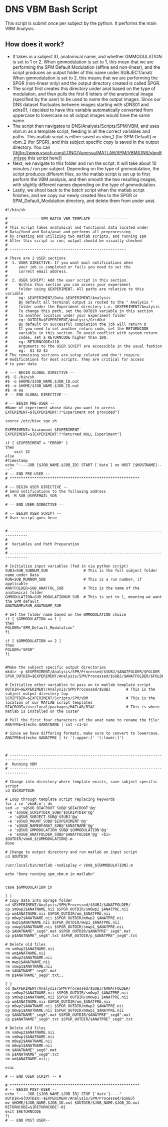 # DNS VBM Bash Script

This script is submit once per subject by the python.  It performs the main VBM Analysis.

## How does it work?
  - It takes in a subject ID, anatomical name, and whether GMMODULATION is set to 1 or 2.  When gmmodulation is set to 1, this mean that we are performing the SPM Default Modulation (affine and non-linear), and the script produces an output folder of this name under SUBJECT/anat/  When gmmodulation is set to 2, this means that we are performing the SPGR (non-linear only) and the output directory created is called SPGR.
  - The script first creates this directory under anat based on the type of modulation, and then pulls the first 6 letters of the anatomical image (specified by the user) to be used to name the output images.  Since our DNS dataset fluctuates between images starting with sDNS01 and sdns01, I decided to have this variable automatically converted from uppercase to lowercase so all output images would have the same name.
  - The script then navigates to DNS/Analysis/Scripts/SPM/VBM, and uses vbm.m as a template script, feeding in all the correct variables and paths.  This matlab script is either saved as vbm_1 (for SPM Default) or vbm_2 (for SPGR), and this subject specific copy is saved in the output directory.  You can [[http://www.vsoch.com/LONG/Vanessa/MATLAB/SPM/VBM/DNS/vbm8.m|see this script here]]
  - Next, we navigate to this folder and run the script.  It will take about 10 minutes / run per subject.  Depending on the type of gmmodulation, the script produces different files, so the matlab script is set up to first perform the VBM analysis, and then smooth the two resulting images, with slightly different names depending on the type of gmmodulation.
  - Lastly, we shoot back to the batch script when the matlab script finishes, and we copy our newly created files to the SPGR or SPM_Default_Modulation directory, and delete them from under anat.


```
#!/bin/sh

# --------------SPM BATCH VBM TEMPLATE ----------------
# 
# This script takes anatomical and functional data located under
# Data/fund and Data/anat and performs all preprocessing
# by creating and utilizing two matlab scripts, and running spm
# After this script is run, output should be visually checked
#
# ----------------------------------------------------

# There are 2 USER sections 
#  1. USER DIRECTIVE: If you want mail notifications when
#     your job is completed or fails you need to set the 
#     correct email address.
#		   
#  2. USER SCRIPT: Add the user script in this section.
#     Within this section you can access your experiment 
#     folder using $EXPERIMENT. All paths are relative to this variable
#     eg: $EXPERIMENT/Data $EXPERIMENT/Analysis	
#     By default all terminal output is routed to the " Analysis "
#     folder under the Experiment directory i.e. $EXPERIMENT/Analysis
#     To change this path, set the OUTDIR variable in this section
#     to another location under your experiment folder
#     eg: OUTDIR=$EXPERIMENT/Analysis/GridOut 	
#     By default on successful completion the job will return 0
#     If you need to set another return code, set the RETURNCODE
#     variable in this section. To avoid conflict with system return 
#     codes, set a RETURNCODE higher than 100.
#     eg: RETURNCODE=110
#     Arguments to the USER SCRIPT are accessible in the usual fashion
#     eg:  $1 $2 $3
# The remaining sections are setup related and don't require
# modifications for most scripts. They are critical for access
# to your data  	 

# --- BEGIN GLOBAL DIRECTIVE -- 
#$ -S /bin/sh
#$ -o $HOME/$JOB_NAME.$JOB_ID.out
#$ -e $HOME/$JOB_NAME.$JOB_ID.out
#$ -m ea
# -- END GLOBAL DIRECTIVE -- 

# -- BEGIN PRE-USER --
#Name of experiment whose data you want to access 
EXPERIMENT=${EXPERIMENT:?"Experiment not provided"}

source /etc/biac_sge.sh

EXPERIMENT=`biacmount $EXPERIMENT`
EXPERIMENT=${EXPERIMENT:?"Returned NULL Experiment"}

if [ $EXPERIMENT = "ERROR" ]
then
	exit 32
else 
#Timestamp
echo "----JOB [$JOB_NAME.$JOB_ID] START [`date`] on HOST [$HOSTNAME]----" 
# -- END PRE-USER --
# **********************************************************

# -- BEGIN USER DIRECTIVE --
# Send notifications to the following address
#$ -M SUB_USEREMAIL_SUB

# -- END USER DIRECTIVE --

# -- BEGIN USER SCRIPT --
# User script goes here


# ------------------------------------------------------------------------------
#
#  Variables and Path Preparation
#
# ------------------------------------------------------------------------------

# Initialize input variables (fed in via python script)
SUBJ=SUB_SUBNUM_SUB                # This is the full subject folder name under Data
RUN=SUB_RUNNUM_SUB                 # This is a run number, if applicable
ANATFOLDER=SUB_ANATFOL_SUB         # This is the name of the anatomical folder
GMMODULATION=SUB_MODULATIONGM_SUB  # This is set to 1, meaning we want the SPM default
ANATNAME=SUB_ANATNAME_SUB

# Set the folder name based on the GMMODULATION choice
if [ $GMMODULATION == 1 ]
then
FOLDER="SPM_Default_Modulation"
fi

if [ $GMMODULATION == 2 ]
then
FOLDER="SPGR"
fi


#Make the subject specific output directories
mkdir -p $EXPERIMENT/Analysis/SPM/Processed/$SUBJ/$ANATFOLDER/$FOLDER
SPGR_OUTDIR=$EXPERIMENT/Analysis/SPM/Processed/$SUBJ/$ANATFOLDER/$FOLDER
  
# Initialize other variables to pass on to matlab template script
OUTDIR=$EXPERIMENT/Analysis/SPM/Processed/$SUBJ       # This is the subject output directory top
SCRIPTDIR=$EXPERIMENT/Scripts/SPM/VBM                 # This is the location of our MATLAB script templates
BIACROOT=/usr/local/packages/MATLAB/BIAC              # This is where matlab is installed on the custer

# Pull the first four characters of the anat name to rename the file:
ANATPRE=$(echo $ANATNAME | cut -c1-6)

# Since we have differing formats, make sure to convert to lowercase.
ANATPRE=$(echo $ANATPRE | tr '[:upper:]' '[:lower:]')



# ------------------------------------------------------------------------------
#  Running VBM
# ------------------------------------------------------------------------------

# Change into directory where template exists, save subject specific script
cd $SCRIPTDIR

# Loop through template script replacing keywords
for i in 'vbm8.m'; do
sed -e 's@SUB_BIACROOT_SUB@'$BIACROOT'@g' 
 -e 's@SUB_SCRIPTDIR_SUB@'$SCRIPTDIR'@g' 
 -e 's@SUB_SUBJECT_SUB@'$SUBJ'@g' 
 -e 's@SUB_MOUNT_SUB@'$EXPERIMENT'@g' 
 -e 's@SUB_NAMEOFANAT_SUB@'$ANATNAME'@g' 
 -e 's@SUB_GMMODULATION_SUB@'$GMMODULATION'@g' 
 -e 's@SUB_ANATFOLDER_SUB@'$ANATFOLDER'@g' <$i> $OUTDIR/vbm8_${GMMODULATION}.m
done
 
# Change to output directory and run matlab on input script
cd $OUTDIR

/usr/local/bin/matlab -nodisplay < vbm8_${GMMODULATION}.m

echo "Done running spm_vbm.m in matlabn"


case $GMMODULATION in

1 )
# Copy data into mprage folder
cd $EXPERIMENT/Analysis/SPM/Processed/$SUBJ/$ANATFOLDER/
cp sm0wp2$ANATNAME.nii $SPGR_OUTDIR/sm0wp2_$ANATPRE.nii
cp wm$ANATNAME.nii $SPGR_OUTDIR/wm_$ANATPRE.nii
cp m0wp2$ANATNAME.nii $SPGR_OUTDIR/m0wp2_$ANATPRE.nii
cp mwp1$ANATNAME.nii $SPGR_OUTDIR/mwp1_$ANATPRE.nii
cp smwp1$ANATNAME.nii $SPGR_OUTDIR/smwp1_$ANATPRE.nii
cp $ANATNAME"_seg8".mat $SPGR_OUTDIR/$ANATPRE"_seg8".mat
cp p$ANATNAME"_seg8".txt $SPGR_OUTDIR/p_$ANATPRE"_seg8".txt

# Delete old files
rm sm0wp2$ANATNAME.nii
rm wm$ANATNAME.nii
rm m0wp2$ANATNAME.nii 
rm mwp1$ANATNAME.nii
rm smwp1$ANATNAME.nii
rm $ANATNAME"_seg8".mat
rm p$ANATNAME"_seg8".txt;;

2 )
cd $EXPERIMENT/Analysis/SPM/Processed/$SUBJ/$ANATFOLDER/
cp sm0wp2$ANATNAME.nii $SPGR_OUTDIR/sm0wp2_$ANATPRE.nii
cp sm0wp1$ANATNAME.nii $SPGR_OUTDIR/sm0wp1_$ANATPRE.nii
cp wm$ANATNAME.nii $SPGR_OUTDIR/wm_$ANATPRE.nii
cp m0wp2$ANATNAME.nii $SPGR_OUTDIR/m0wp2_$ANATPRE.nii
cp m0wp1$ANATNAME.nii $SPGR_OUTDIR/m0wp1_$ANATPRE.nii
cp $ANATNAME"_seg8".mat $SPGR_OUTDIR/$ANATPRE"_seg8".mat
cp p$ANATNAME"_seg8".txt $SPGR_OUTDIR/$ANATPRE"_seg8".txt

# Delete old files
rm sm0wp2$ANATNAME.nii
rm sm0wp1$ANATNAME.nii
rm m0wp2$ANATNAME.nii 
rm m0wp1$ANATNAME.nii
rm $ANATNAME"_seg8".mat
rm p$ANATNAME"_seg8".txt
rm wm$ANATNAME.nii;;

esac

# -- END USER SCRIPT -- #

# **********************************************************
# -- BEGIN POST-USER -- 
echo "----JOB [$JOB_NAME.$JOB_ID] STOP [`date`]----" 
OUTDIR=${OUTDIR:-$EXPERIMENT/Analysis/SPM/Processed/$SUBJ}
mv $HOME/$JOB_NAME.$JOB_ID.out $OUTDIR/$JOB_NAME.$JOB_ID.out	 
RETURNCODE=${RETURNCODE:-0}
exit $RETURNCODE
fi
# -- END POST USER-- 
```
